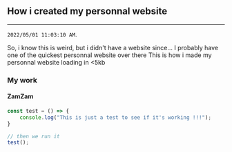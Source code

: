 ## How i created my personnal website
-----------
`2022/05/01 11:03:10 AM`.

So, i know this is weird, but i didn't have a website since...
I probably have one of the quickest personnal website over there
This is how i made my personnal website loading in <5kb

### My work
#### ZamZam
```javascript
const test = () => {
    console.log("This is just a test to see if it's working !!!");
}

// then we run it
test();
```


<script src="https://giscus.app/client.js"
        data-repo="sanix-darker/sanixdk.xyz"
        data-repo-id="[ENTER REPO ID HERE]"
        data-category="[ENTER CATEGORY NAME HERE]"
        data-category-id="[ENTER CATEGORY ID HERE]"
        data-mapping="pathname"
        data-strict="0"
        data-reactions-enabled="1"
        data-emit-metadata="0"
        data-input-position="bottom"
        data-theme="dark"
        data-lang="en"
        data-loading="lazy"
        crossorigin="anonymous"
        async>
</script>
